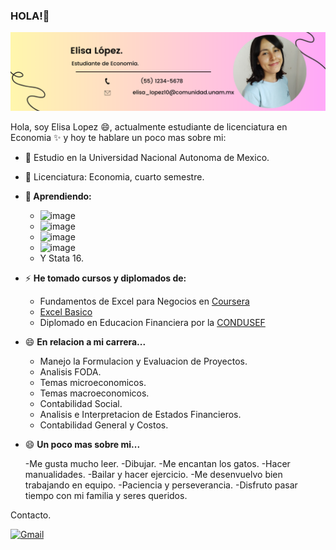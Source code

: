 ### HOLA!👋

![Head](mi_profile/E.png) 

Hola, soy Elisa Lopez 😄, actualmente estudiante de licenciatura en Economia ✨ y hoy te hablare un poco mas sobre mi: 

- 🌱 Estudio en la Universidad Nacional Autonoma de Mexico.
- 🌱 Licenciatura: Economia, cuarto semestre.
- **🔭 Aprendiendo:**

     -    ![image](https://img.shields.io/badge/Overleaf-47A141?style=for-the-badge&logo=Overleaf&logoColor=white)
     -    ![image](https://img.shields.io/badge/R-276DC3?style=for-the-badge&logo=r&logoColor=white)
     -    ![image](https://img.shields.io/badge/HTML5-E34F26?style=for-the-badge&logo=html5&logoColor=white)
     -    ![image](https://img.shields.io/badge/Visual_Studio_Code-0078D4?style=for-the-badge&logo=visual%20studio%20code&logoColor=white)
     -    Y Stata 16.
      
- ⚡ **He tomado cursos y diplomados de:** 
     - Fundamentos de Excel para Negocios en [Coursera](https://coursera.org/share/7647cc836e8bde33dc2ac3c265d74fbe)
     - [Excel Basico](https://github.com/ELISA01933/ELISA01933/blob/main/mi_profile/ELISA%20L%C3%93PEZ%20Z%C3%81RATE%20(1).pdf)
     - Diplomado en Educacion Financiera por la [CONDUSEF](https://inscripcion-diplomado.condusef.gob.mx/verifica_certificado.php?ida=213634&idg=44) 

- 😄 **En relacion a mi carrera...**
   - Manejo la Formulacion y Evaluacion de Proyectos.
   - Analisis FODA.
   - Temas microeconomicos.
   - Temas macroeconomicos.
   - Contabilidad Social.
   - Analisis e Interpretacion de Estados Financieros.
   - Contabilidad General y Costos. 
      
- 😄 **Un poco mas sobre mi...**
  
    -Me gusta mucho leer.
    -Dibujar.
    -Me encantan los gatos.
    -Hacer manualidades.
    -Bailar y hacer ejercicio.
    -Me desenvuelvo bien trabajando en equipo.
    -Paciencia y perseverancia. 
    -Disfruto pasar tiempo con mi familia y seres queridos.
  


Contacto.

[![Gmail](https://img.shields.io/badge/-Gmail-0D1117?style=for-the-badge&logo=gmail&labelColor=0D1117)](mailto:svg.elisa_lopez10@comunidad.unam.mx)
